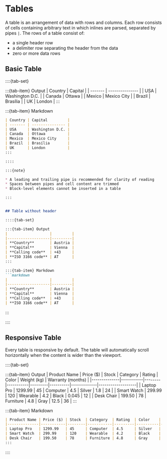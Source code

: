 # Tables

A table is an arrangement of data with rows and columns. Each row consists of cells containing arbitrary text in which inlines are parsed, separated by pipes `|`. The rows of a table consist of:

* a single header row
* a delimiter row separating the header from the data
* zero or more data rows

## Basic Table

::::{tab-set}

:::{tab-item} Output
| Country | Capital         |
| ------- | --------------- |
| USA     | Washington D.C. |
| Canada  | Ottawa          |
| Mexico  | Mexico City     |
| Brazil  | Brasília        |
| UK      | London          |
:::

:::{tab-item} Markdown
```markdown
| Country | Capital         |
| ------- | --------------- |
| USA     | Washington D.C. |
| Canada  | Ottawa          |
| Mexico  | Mexico City     |
| Brazil  | Brasília        |
| UK      | London          |
:::

::::

:::{note}

* A leading and trailing pipe is recommended for clarity of reading
* Spaces between pipes and cell content are trimmed
* Block-level elements cannot be inserted in a table

:::


## Table without header

::::{tab-set}

:::{tab-item} Output
|                   |         |
|-------------------|---------|
| **Country**       | Austria |
| **Capital**       | Vienna  |
| **Calling code**  | +43     |
| **ISO 3166 code** | AT      |
:::

:::{tab-item} Markdown
```markdown
|                   |         |
|-------------------|---------|
| **Country**       | Austria |
| **Capital**       | Vienna  |
| **Calling code**  | +43     |
| **ISO 3166 code** | AT      |
```
:::

::::

## Responsive Table

Every table is responsive by default. The table will automatically scroll horizontally when the content is wider than the viewport.

::::{tab-set}

:::{tab-item} Output
| Product Name | Price ($) | Stock  | Category  | Rating  | Color    | Weight (kg) | Warranty (months) |
|--------------|-----------|--------|-----------|---------|----------|-------------|-------------------|
| Laptop Pro   | 1299.99   | 45     | Computer  | 4.5     | Silver   | 1.8         | 24                |
| Smart Watch  | 299.99    | 120    | Wearable  | 4.2     | Black    | 0.045       | 12                |
| Desk Chair   | 199.50    | 78     | Furniture | 4.8     | Gray     | 12.5        | 36                |
:::

:::{tab-item} Markdown
```markdown
| Product Name | Price ($) | Stock  | Category  | Rating  | Color    | Weight (kg) | Warranty (months) |
|--------------|-----------|--------|-----------|---------|----------|-------------|-------------------|
| Laptop Pro   | 1299.99   | 45     | Computer  | 4.5     | Silver   | 1.8         | 24                |
| Smart Watch  | 299.99    | 120    | Wearable  | 4.2     | Black    | 0.045       | 12                |
| Desk Chair   | 199.50    | 78     | Furniture | 4.8     | Gray     | 12.5        | 36                |
:::
```

::::
